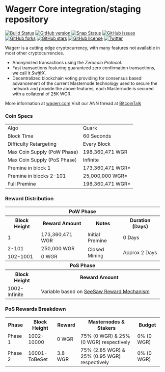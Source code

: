 Wagerr Core integration/staging repository
=====================================

[![Build Status](https://travis-ci.org/wagerr/wagerr.svg?branch=master)](https://travis-ci.org/wagerr/wagerr) [![GitHub version](https://badge.fury.io/gh/wagerr%2Fwagerr.svg)](https://badge.fury.io/gh/wagerr%2Fwagerr) [![Snap Status](https://build.snapcraft.io/badge/wagerr/wagerr.svg)](https://build.snapcraft.io/user/wagerr/wagerr) [![GitHub issues](https://img.shields.io/github/issues/wagerr/wagerr.svg)](https://github.com/wagerr/wagerr/issues) [![GitHub forks](https://img.shields.io/github/forks/wagerr/wagerr.svg)](https://github.com/wagerr/wagerr/network) [![GitHub stars](https://img.shields.io/github/stars/wagerr/wagerr.svg)](https://github.com/wagerr/wagerr/stargazers) [![GitHub license](https://img.shields.io/github/license/wagerr/wagerr.svg)](https://github.com/wagerr/wagerr/blob/master/COPYING) [![Twitter](https://img.shields.io/twitter/url/http/github.com/wagerr/wagerr.svg?style=social)](https://twitter.com/intent/tweet?text=Wow:&url=http%3A%2F%2Fgithub.com%2Fwagerr%2Fwagerr)

Wagerr is a cutting edge cryptocurrency, with many features not available in most other cryptocurrencies.
- Anonymized transactions using the _Zerocoin Protocol_.
- Fast transactions featuring guaranteed zero confirmation transactions, we call it _SwiftX_.
- Decentralized blockchain voting providing for consensus based advancement of the current Masternode
  technology used to secure the network and provide the above features, each Masternode is secured
  with a collateral of 25K WGR.

More information at [wagerr.com](http://www.wagerr.com/) Visit our ANN thread at [BitcoinTalk](https://bitcointalk.org/index.php?topic=1911583.0)

### Coin Specs
<table>
<tr><td>Algo</td><td>Quark</td></tr>
<tr><td>Block Time</td><td>60 Seconds</td></tr>
<tr><td>Difficulty Retargeting</td><td>Every Block</td></tr>
<tr><td>Max Coin Supply (PoW Phase)</td><td>198,360,471 WGR</td></tr>
<tr><td>Max Coin Supply (PoS Phase)</td><td>Infinite</td></tr>
<tr><td>Premine in block 1</td><td>173,360,471 WGR*</td></tr>
<tr><td>Premine in blocks 2-101</td><td>25,000,000 WGR*</td></tr>
<tr><td>Full Premine</td><td>198,360,471 WGR*</td></tr>
</table>

### Reward Distribution

<table>
<th colspan=4>PoW Phase</th>
<tr><th>Block Height</th><th>Reward Amount</th><th>Notes</th><th>Duration (Days)</th></tr>
<tr><td>1</td><td>173,360,471 WGR</td><td>Initial Premine</td><td>0 Days</td></tr>
<tr><td>2-101</td><td>250,000 WGR</td><td rowspan=2>Closed Mining</td><td rowspan=2> Approx 2 Days</td></tr>
<tr><td>102-1001</td><td>0 WGR</td></tr>
<tr><th colspan=4>PoS Phase</th></tr>
<tr><th>Block Height</th><th colspan=3>Reward Amount</th></tr>
<tr><td>1002-Infinite</td><td colspan=3>Variable based on <a href="https://pivx.org/knowledge-base/see-saw-rewards-mechanism/">SeeSaw Reward Mechanism</a></td></tr>
</table>

### PoS Rewards Breakdown

<table>
<th>Phase</th><th>Block Height</th><th>Reward</th><th>Masternodes & Stakers</th><th>Budget</th>
<tr><td>Phase 1</td><td>1002-10000</td><td>0 WGR</td><td>75% (0 WGR) & 25% (0 WGR) respectively</td><td>0% (0 WGR)</td></tr>
<tr><td>Phase 2</td><td>10001-ToBeSet</td><td>3.8 WGR</td><td>75% (2.85 WGR) & 25% (0.95 WGR) respectively</td><td>0% (0 WGR)</td></tr>
</table>
